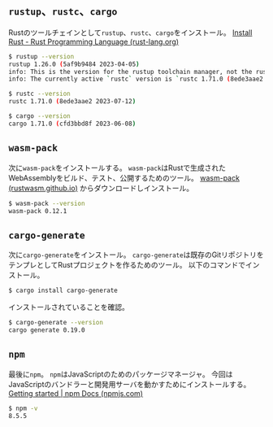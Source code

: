 ## `rustup`、`rustc`、`cargo`
Rustのツールチェインとして`rustup`、`rustc`、`cargo`をインストール。
[Install Rust - Rust Programming Language (rust-lang.org)](https://www.rust-lang.org/tools/install)
```sh
$ rustup --version
rustup 1.26.0 (5af9b9484 2023-04-05)
info: This is the version for the rustup toolchain manager, not the rustc compiler.
info: The currently active `rustc` version is `rustc 1.71.0 (8ede3aae2 2023-07-12)`

$ rustc --version
rustc 1.71.0 (8ede3aae2 2023-07-12)

$ cargo --version
cargo 1.71.0 (cfd3bbd8f 2023-06-08)
```

## `wasm-pack`
次に`wasm-pack`をインストールする。
`wasm-pack`はRustで生成されたWebAssemblyをビルド、テスト、公開するためのツール。
[wasm-pack (rustwasm.github.io)](https://rustwasm.github.io/wasm-pack/installer/) からダウンロードしインストール。
```sh
$ wasm-pack --version
wasm-pack 0.12.1
```

## `cargo-generate`
次に`cargo-generate`をインストール。
`cargo-generate`は既存のGitリポジトリをテンプレとしてRustプロジェクトを作るためのツール。
以下のコマンドでインストール。
```sh
$ cargo install cargo-generate
```
インストールされていることを確認。
```sh
$ cargo-generate --version
cargo generate 0.19.0
```

## `npm`
最後に`npm`。
`npm`はJavaScriptのためのパッケージマネージャ。
今回はJavaScriptのバンドラーと開発用サーバを動かすためにインストールする。
[Getting started | npm Docs (npmjs.com)](https://docs.npmjs.com/getting-started)
```sh
$ npm -v
8.5.5
```
